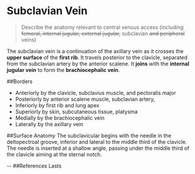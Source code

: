 # Subclavian Vein
> Describe the anatomy relevant to central venous access (including ~~femoral, internal jugular, external jugular,~~ subclavian ~~and peripheral~~ veins)

The subclavian vein is a continuation of the axillary vein as it crosses the **upper surface** of the **first rib**. It travels posterior to the clavicle, separated from the subclavian artery by the anterior scalene. It **joins** with the **internal jugular vein** to form the **brachiocephalic vein**.


##Borders
* Anteriorly by the clavicle, subclavius muscle, and pectoralis major
* Posteriorly by anterior scalene muscle, subclavian artery,
* Inferiorly by first rib and lung apex
* Superiorly by skin, subcutaneous tissue, platysma
* Medially by the brachiocephalic vein
* Laterally by the axillary vein

##Surface Anatomy
The subclavicular begins with the needle in the deltopectroal groove, inferior and lateral to the middle third of the clavicle. The needle is inserted at a shallow angle, passing under the middle third of the clavicle aiming at the sternal notch.


--
##References
Lasts